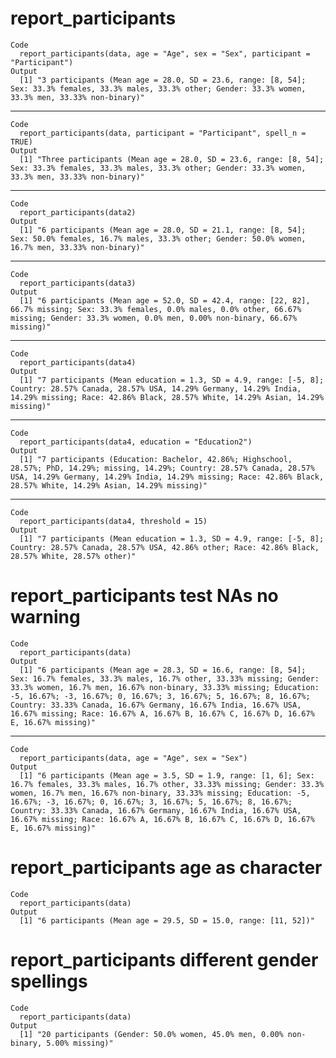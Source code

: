 # report_participants

    Code
      report_participants(data, age = "Age", sex = "Sex", participant = "Participant")
    Output
      [1] "3 participants (Mean age = 28.0, SD = 23.6, range: [8, 54]; Sex: 33.3% females, 33.3% males, 33.3% other; Gender: 33.3% women, 33.3% men, 33.33% non-binary)"

---

    Code
      report_participants(data, participant = "Participant", spell_n = TRUE)
    Output
      [1] "Three participants (Mean age = 28.0, SD = 23.6, range: [8, 54]; Sex: 33.3% females, 33.3% males, 33.3% other; Gender: 33.3% women, 33.3% men, 33.33% non-binary)"

---

    Code
      report_participants(data2)
    Output
      [1] "6 participants (Mean age = 28.0, SD = 21.1, range: [8, 54]; Sex: 50.0% females, 16.7% males, 33.3% other; Gender: 50.0% women, 16.7% men, 33.33% non-binary)"

---

    Code
      report_participants(data3)
    Output
      [1] "6 participants (Mean age = 52.0, SD = 42.4, range: [22, 82], 66.7% missing; Sex: 33.3% females, 0.0% males, 0.0% other, 66.67% missing; Gender: 33.3% women, 0.0% men, 0.00% non-binary, 66.67% missing)"

---

    Code
      report_participants(data4)
    Output
      [1] "7 participants (Mean education = 1.3, SD = 4.9, range: [-5, 8]; Country: 28.57% Canada, 28.57% USA, 14.29% Germany, 14.29% India, 14.29% missing; Race: 42.86% Black, 28.57% White, 14.29% Asian, 14.29% missing)"

---

    Code
      report_participants(data4, education = "Education2")
    Output
      [1] "7 participants (Education: Bachelor, 42.86%; Highschool, 28.57%; PhD, 14.29%; missing, 14.29%; Country: 28.57% Canada, 28.57% USA, 14.29% Germany, 14.29% India, 14.29% missing; Race: 42.86% Black, 28.57% White, 14.29% Asian, 14.29% missing)"

---

    Code
      report_participants(data4, threshold = 15)
    Output
      [1] "7 participants (Mean education = 1.3, SD = 4.9, range: [-5, 8]; Country: 28.57% Canada, 28.57% USA, 42.86% other; Race: 42.86% Black, 28.57% White, 28.57% other)"

# report_participants test NAs no warning

    Code
      report_participants(data)
    Output
      [1] "6 participants (Mean age = 28.3, SD = 16.6, range: [8, 54]; Sex: 16.7% females, 33.3% males, 16.7% other, 33.33% missing; Gender: 33.3% women, 16.7% men, 16.67% non-binary, 33.33% missing; Education: -5, 16.67%; -3, 16.67%; 0, 16.67%; 3, 16.67%; 5, 16.67%; 8, 16.67%; Country: 33.33% Canada, 16.67% Germany, 16.67% India, 16.67% USA, 16.67% missing; Race: 16.67% A, 16.67% B, 16.67% C, 16.67% D, 16.67% E, 16.67% missing)"

---

    Code
      report_participants(data, age = "Age", sex = "Sex")
    Output
      [1] "6 participants (Mean age = 3.5, SD = 1.9, range: [1, 6]; Sex: 16.7% females, 33.3% males, 16.7% other, 33.33% missing; Gender: 33.3% women, 16.7% men, 16.67% non-binary, 33.33% missing; Education: -5, 16.67%; -3, 16.67%; 0, 16.67%; 3, 16.67%; 5, 16.67%; 8, 16.67%; Country: 33.33% Canada, 16.67% Germany, 16.67% India, 16.67% USA, 16.67% missing; Race: 16.67% A, 16.67% B, 16.67% C, 16.67% D, 16.67% E, 16.67% missing)"

# report_participants age as character

    Code
      report_participants(data)
    Output
      [1] "6 participants (Mean age = 29.5, SD = 15.0, range: [11, 52])"

# report_participants different gender spellings

    Code
      report_participants(data)
    Output
      [1] "20 participants (Gender: 50.0% women, 45.0% men, 0.00% non-binary, 5.00% missing)"

